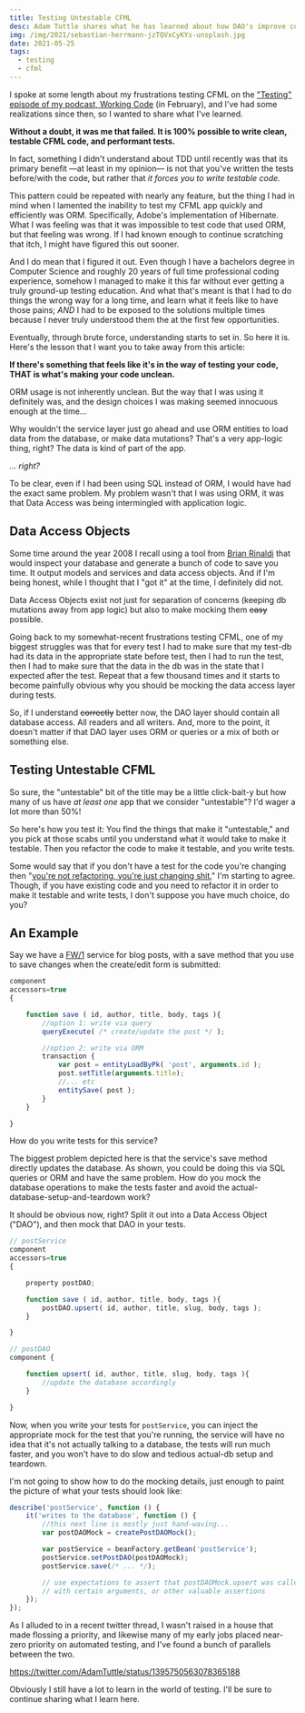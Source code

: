 ```yaml
---
title: Testing Untestable CFML
desc: Adam Tuttle shares what he has learned about how DAO's improve code testability
img: /img/2021/sebastian-herrmann-jzTQVxCyKYs-unsplash.jpg
date: 2021-05-25
tags:
  - testing
  - cfml
---
```


I spoke at some length about my frustrations testing CFML on the ["Testing" episode of my podcast, Working Code][wc-testing] (in February), and I've had some realizations since then, so I wanted to share what I've learned.

**Without a doubt, it was me that failed. It is 100% possible to write clean, testable CFML code, and performant tests.**

In fact, something I didn't understand about TDD until recently was that its primary benefit —at least in my opinion— is not that you've written the tests before/with the code, but rather that _it forces you to write testable code._

This pattern could be repeated with nearly any feature, but the thing I had in mind when I lamented the inability to test my CFML app quickly and efficiently was ORM. Specifically, Adobe's implementation of Hibernate. What I was feeling was that it was impossible to test code that used ORM, but that feeling was wrong. If I had known enough to continue scratching that itch, I might have figured this out sooner.

And I do mean that I figured it out. Even though I have a bachelors degree in Computer Science and roughly 20 years of full time professional coding experience, somehow I managed to make it this far without ever getting a truly ground-up testing education. And what that's meant is that I had to do things the wrong way for a long time, and learn what it feels like to have those pains; _AND_ I had to be exposed to the solutions multiple times because I never truly understood them the at the first few opportunities.

Eventually, through brute force, understanding starts to set in. So here it is. Here's the lesson that I want you to take away from this article:

**If there's something that feels like it's in the way of testing your code, THAT is what's making your code unclean.**

ORM usage is not inherently unclean. But the way that I was using it definitely was, and the design choices I was making seemed innocuous enough at the time...

Why wouldn't the service layer just go ahead and use ORM entities to load data from the database, or make data mutations? That's a very app-logic thing, right? The data is kind of part of the app.

_... right?_

To be clear, even if I had been using SQL instead of ORM, I would have had the exact same problem. My problem wasn't that I was using ORM, it was that Data Access was being intermingled with application logic.

## Data Access Objects

Some time around the year 2008 I recall using a tool from [Brian Rinaldi][br] that would inspect your database and generate a bunch of code to save you time. It output models and services and data access objects. And if I'm being honest, while I thought that I "got it" at the time, I definitely did not.

Data Access Objects exist not just for separation of concerns (keeping db mutations away from app logic) but also to make mocking them ~~easy~~ possible.

Going back to my somewhat-recent frustrations testing CFML, one of my biggest struggles was that for every test I had to make sure that my test-db had its data in the appropriate state before test, then I had to run the test, then I had to make sure that the data in the db was in the state that I expected after the test. Repeat that a few thousand times and it starts to become painfully obvious why you should be mocking the data access layer during tests.

So, if I understand ~~correctly~~ better now, the DAO layer should contain all database access. All readers and all writers. And, more to the point, it doesn't matter if that DAO layer uses ORM or queries or a mix of both or something else.

## Testing Untestable CFML

So sure, the "untestable" bit of the title may be a little click-bait-y but how many of us have _at least one_ app that we consider "untestable"? I'd wager a lot more than 50%!

So here's how you test it: You find the things that make it "untestable," and you pick at those scabs until you understand what it would take to make it testable. Then you refactor the code to make it testable, and you write tests.

Some would say that if you don't have a test for the code you're changing then "[you're not refactoring, you're just changing shit.][changingshit]" I'm starting to agree. Though, if you have existing code and you need to refactor it in order to make it testable and write tests, I don't suppose you have much choice, do you?

## An Example

Say we have a [FW/1][fw1] service for blog posts, with a save method that you use to save changes when the create/edit form is submitted:

```js
component
accessors=true
{

	function save ( id, author, title, body, tags ){
		//option 1: write via query
		queryExecute( /* create/update the post */ );

		//option 2: write via ORM
		transaction {
			var post = entityLoadByPk( 'post', arguments.id );
			post.setTitle(arguments.title);
			//... etc
			entitySave( post );
		}
	}

}
```

How do you write tests for this service?

The biggest problem depicted here is that the service's save method directly updates the database. As shown, you could be doing this via SQL queries or ORM and have the same problem. How do you mock the database operations to make the tests faster and avoid the actual-database-setup-and-teardown work?

It should be obvious now, right? Split it out into a Data Access Object ("DAO"), and then mock that DAO in your tests.

```js
// postService
component
accessors=true
{

	property postDAO;

	function save ( id, author, title, body, tags ){
		postDAO.upsert( id, author, title, slug, body, tags );
	}

}

// postDAO
component {

	function upsert( id, author, title, slug, body, tags ){
		//update the database accordingly
	}

}
```

Now, when you write your tests for `postService`, you can inject the appropriate mock for the test that you're running, the service will have no idea that it's not actually talking to a database, the tests will run much faster, and you won't have to do slow and tedious actual-db setup and teardown.

I'm not going to show how to do the mocking details, just enough to paint the picture of what your tests should look like:

```js
describe('postService', function () {
	it('writes to the database', function () {
		//this next line is mostly just hand-waving...
		var postDAOMock = createPostDAOMock();

		var postService = beanFactory.getBean('postService');
		postService.setPostDAO(postDAOMock);
		postService.save(/* ... */);

		// use expectations to assert that postDAOMock.upsert was called
		// with certain arguments, or other valuable assertions
	});
});
```

As I alluded to in a recent twitter thread, I wasn't raised in a house that made flossing a priority, and likewise many of my early jobs placed near-zero priority on automated testing, and I've found a bunch of parallels between the two.

https://twitter.com/AdamTuttle/status/1395750563078365188

Obviously I still have a lot to learn in the world of testing. I'll be sure to continue sharing what I learn here.

[wc-testing]: https://workingcode.dev/episodes/009-testing/
[changingshit]: http://hamletdarcy.blogspot.com/2009/06/forgotten-refactorings.html
[br]: https://remotesynthesis.com
[fw1]: https://framework-one.github.io
